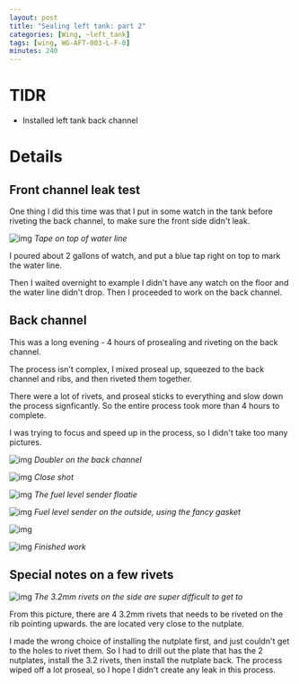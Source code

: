 ```yaml
---
layout: post
title: "Sealing left tank: part 2"
categories: [Wing, ~left_tank]
tags: [wing, WG-AFT-003-L-F-0]
minutes: 240
---
```


# TlDR

- Installed left tank back channel

# Details

## Front channel leak test

One thing I did this time was that I put in some watch in the tank before riveting the back channel, to make sure the front side didn't leak.

![img](https://lh3.googleusercontent.com/pw/AP1GczNYe2SXd-H5vpWIO-bF4_XKpwvAWwdHEg9nRzclSkOlvwkj8jFFDVpqU1Y50R_6UQdrUFWgJ_ZbeZyGjzR5B2zrRqq418HYvZGxCl8v9Fd6cZGHzLNZI3X4DJMbPyxThmBOm0Ok7hKWiTxMLuZK5nQbgw=w3836-h2888-s-no-gm?authuser=3)
_Tape on top of water line_

I poured about 2 gallons of watch, and put a blue tap right on top to mark the water line.

Then I waited overnight to example I didn't have any watch on the floor and the water line didn't drop. Then I proceeded to work on the back channel.

## Back channel

This was a long evening - 4 hours of prosealing and riveting on the back channel.

The process isn't complex, I mixed proseal up, squeezed to the back channel and ribs, and then riveted them together.

There were a lot of rivets, and proseal sticks to everything and slow down the process signficantly. So the entire process took more than 4 hours to complete.

I was trying to focus and speed up in the process, so I didn't take too many pictures.

![img](https://lh3.googleusercontent.com/pw/AP1GczOjHiIVVbqHeeHupwFFkcJgPWkEW6H-0rXOeo22YPJMZJcQdm8CyyzgkwdwvufQt3oMGnX2nhFFcQwG0zEF8tMV0eVSnRS2IQsRRF7bHGe6h9xmH4dvBYYALYzcEtsLyMHbdpeE85yJArC6-d0WpGIXLg=w2174-h2888-s-no-gm?authuser=3)
_Doubler on the back channel_

![img](https://lh3.googleusercontent.com/pw/AP1GczMEbd9fu-L3vLpN5s_fw0yDHpdAiUGXV11c0d-G7FIz148XCN8AhrwE5oWfsMUwjI8ajeibOolB8y3HMDMFc339OEWslGz4dHsbGp6P7E03NELmu8t-kIFbiB7tA_g9BLZWc6i3zVBhwedwRmPRF1a6TQ=w2174-h2888-s-no-gm?authuser=3)
_Close shot_

![img](https://lh3.googleusercontent.com/pw/AP1GczMSxNfxzCDTNf1VLG7kSs0wJWxlffR2z02Mwe0945-_AG4k0SHEfKgqllVaisnqHBuzYoXMEb4XlsS4cknhatMqsg85sttFQq2B0QyfsW4Y0kba9NCDZ55S6FAFofii6YppQ-OEJ0CcXwgjq1ZhNe9h6A=w2174-h2888-s-no-gm?authuser=3)
_The fuel level sender floatie_

![img](https://lh3.googleusercontent.com/pw/AP1GczO6iwX4T2AaiIKcKG9NtECxLO9180aJHL-H77YvnRJ-0gwGS3DZTfG3jcqZL76ThsYIp53glmsaH5sSTj65p9RCTMOMf8eTOhQmlQq5FmO_9nFrFsabmiEk2kkRFXDu94b-VKW0tKGvdAA2CL7lo0U2rQ=w2174-h2888-s-no-gm?authuser=3)
_Fuel level sender on the outside, using the fancy gasket_

![img](https://lh3.googleusercontent.com/pw/AP1GczO2_QHEjIPJ9ovVWEie0q6G_OQAtqi39BNrhJLZww28bcIXURhtDGzUF8SuF1LhyTU5uexGTQNZUMX9wuT9rkZJ4A316jRTIYRLFORn41c_D2X8uQYsmSA-3BFTBtoRM4DMBZ6R1jxh5D9zkypQejFlyA=w2174-h2888-s-no-gm?authuser=3)

![img](https://lh3.googleusercontent.com/pw/AP1GczP7llxW5xhBxJnG04_N6Cvug5bCe74nCNAGwsHYvKa8ZSpegm94dMHigSqk7C6jiIcKFhoSHuz3un45gsJiSXnO_YuV9qG4bASKp9-CWLTB4bUW_hiOos8dBt4a7cqzQavwUWSxG62VICTT-E3sw50Oyg=w3836-h2888-s-no-gm?authuser=3)
_Finished work_

## Special notes on a few rivets

![img](https://lh3.googleusercontent.com/pw/AP1GczO2_QHEjIPJ9ovVWEie0q6G_OQAtqi39BNrhJLZww28bcIXURhtDGzUF8SuF1LhyTU5uexGTQNZUMX9wuT9rkZJ4A316jRTIYRLFORn41c_D2X8uQYsmSA-3BFTBtoRM4DMBZ6R1jxh5D9zkypQejFlyA=w2174-h2888-s-no-gm?authuser=3)
_The 3.2mm rivets on the side are super difficult to get to_

From this picture, there are 4 3.2mm rivets that needs to be riveted on the rib pointing upwards. the are located very close to the nutplate.

I made the wrong choice of installing the nutplate first, and just couldn't get to the holes to rivet them. So I had to drill out the plate that has the 2 nutplates, install the 3.2 rivets, then install the nutplate back. The process wiped off a lot proseal, so I hope I didn't create any leak in this process.
